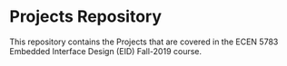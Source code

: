 # Projects Repository

This repository contains the Projects that are covered in the ECEN 5783 Embedded Interface Design (EID) Fall-2019 course.
